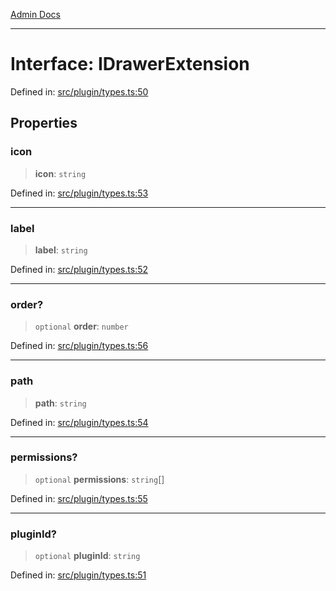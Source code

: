 [Admin Docs](/)

***

# Interface: IDrawerExtension

Defined in: [src/plugin/types.ts:50](https://github.com/PalisadoesFoundation/talawa-admin/blob/main/src/plugin/types.ts#L50)

## Properties

### icon

> **icon**: `string`

Defined in: [src/plugin/types.ts:53](https://github.com/PalisadoesFoundation/talawa-admin/blob/main/src/plugin/types.ts#L53)

***

### label

> **label**: `string`

Defined in: [src/plugin/types.ts:52](https://github.com/PalisadoesFoundation/talawa-admin/blob/main/src/plugin/types.ts#L52)

***

### order?

> `optional` **order**: `number`

Defined in: [src/plugin/types.ts:56](https://github.com/PalisadoesFoundation/talawa-admin/blob/main/src/plugin/types.ts#L56)

***

### path

> **path**: `string`

Defined in: [src/plugin/types.ts:54](https://github.com/PalisadoesFoundation/talawa-admin/blob/main/src/plugin/types.ts#L54)

***

### permissions?

> `optional` **permissions**: `string`[]

Defined in: [src/plugin/types.ts:55](https://github.com/PalisadoesFoundation/talawa-admin/blob/main/src/plugin/types.ts#L55)

***

### pluginId?

> `optional` **pluginId**: `string`

Defined in: [src/plugin/types.ts:51](https://github.com/PalisadoesFoundation/talawa-admin/blob/main/src/plugin/types.ts#L51)
